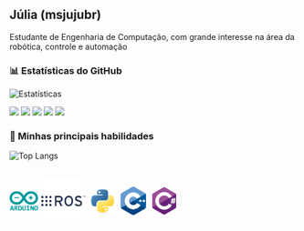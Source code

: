## Júlia (msjujubr)
  Estudante de Engenharia de Computação, com grande interesse na área da robótica, controle e automação

 ### 📊 Estatísticas do GitHub
![Estatísticas](https://github-readme-stats.vercel.app/api?username=msjujubr&show_icons=true&theme=radical)

<div> 
  <a href="https://www.youtube.com/@msjujubr" target="_blank"><img src="https://img.shields.io/badge/YouTube-FF0000?style=for-the-badge&logo=youtube&logoColor=white" target="_blank"></a>
  <a href="https://instagram.com/msjujubr" target="_blank"><img src="https://img.shields.io/badge/-Instagram-%23E4405F?style=for-the-badge&logo=instagram&logoColor=white" target="_blank"></a>
 	<a href="https://www.twitch.tv/msjujubr" target="_blank"><img src="https://img.shields.io/badge/Twitch-9146FF?style=for-the-badge&logo=twitch&logoColor=white" target="_blank"></a>
  <a href = "mailto:juliamourasouza10@gmail.com"><img src="https://img.shields.io/badge/-Gmail-%23333?style=for-the-badge&logo=gmail&logoColor=white" target="_blank"></a>
  <a href="https://www.linkedin.com/in/msjujubr/" target="_blank"><img src="https://img.shields.io/badge/-LinkedIn-%230077B5?style=for-the-badge&logo=linkedin&logoColor=white" target="_blank"></a>

### 🚀 Minhas principais habilidades
![Top Langs](https://github-readme-stats.vercel.app/api/top-langs/?username=msjujubr&layout=compact&theme=radical)
<div style="display: inline_block"><br>
  <img align="center" alt="Arduino" height="50" src="https://github.com/devicons/devicon/blob/master/icons/arduino/arduino-original-wordmark.svg">
  <img align="center" alt="ROS" height="80" src="https://github.com/devicons/devicon/blob/master/icons/ros/ros-original-wordmark.svg">
  <img align="center" alt="Python" height="50" src="https://raw.githubusercontent.com/devicons/devicon/master/icons/python/python-original.svg">
  <img align="center" alt="CPP" height="50" src="https://github.com/devicons/devicon/blob/master/icons/cplusplus/cplusplus-original.svg"> 
  <img align="center" alt="Csharp" height="50" src="https://raw.githubusercontent.com/devicons/devicon/master/icons/csharp/csharp-original.svg">
</div>
  
